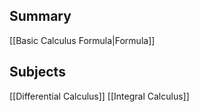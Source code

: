 ## Summary
[[Basic Calculus Formula|Formula]]

## Subjects
[[Differential Calculus]]
[[Integral Calculus]]
